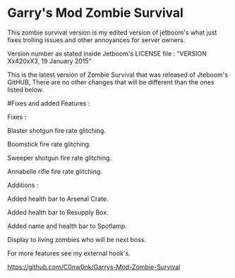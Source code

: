 # Garry's Mod Zombie Survival

This zombie survival version is my edited version of jetboom's what just fixes trolling issues and other annoyances for server owners.

Version number as stated inside Jetboom's LICENSE file : "VERSION Xx420xX3, 19 January 2015"

This is the latest version of Zombie Survival that was released of Jteboom's GitHUB, There are no other changes that will be different than the ones listed below.


#Fixes and added Features :

Fixes :

Blaster shotgun fire rate glitching.

Boomstick fire rate glitching.

Sweeper shotgun fire rate glitching.

Annabelle rifle fire rate glitching.


Additions :

Added health bar to Arsenal Crate.

Added health bar to Resupply Box.

Added name and health bar to Spotlamp.

Display to living zombies who will be next boss.




For more features see my external hook's.

https://github.com/C0nw0nk/Garrys-Mod-Zombie-Survival
